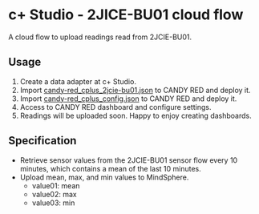 # c+ Studio - 2JICE-BU01 cloud flow

A cloud flow to upload readings read from 2JCIE-BU01.

## Usage

1. Create a data adapter at c+ Studio.
1. Import [candy-red_cplus_2jcie-bu01.json](./candy-red_cplus_2jcie-bu01.json) to CANDY RED and deploy it.
1. Import [candy-red_cplus_config.json](../common/candy-red_cplus_config.json) to CANDY RED and deploy it.
1. Access to CANDY RED dashboard and configure settings.
1. Readings will be uploaded soon. Happy to enjoy creating dashboards.

## Specification

* Retrieve sensor values from the 2JCIE-BU01 sensor flow every 10 minutes, which contains a mean of the last 10 minutes.
* Upload mean, max, and min values to MindSphere.
  * value01: mean
  * value02: max
  * value03: min
